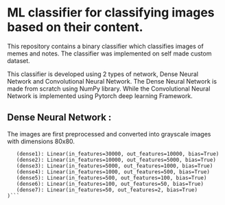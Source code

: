 # ML classifier for classifying images based on their content. 
This repository contains a binary classifier which classifies images of memes and notes. The classifier was implemented on self made custom dataset.

This classifier is developed using 2 types of network, Dense Neural Network and Convolutional Neural Network. The Dense Neural Network is made from scratch using NumPy library.
While the Convolutional Neural Network is implemented using Pytorch deep learning Framework. 

## Dense Neural Network :
The images are first preprocessed and converted into grayscale images with dimensions 80x80.
 
 ```DenseNet(
    (dense1): Linear(in_features=30000, out_features=10000, bias=True)
    (dense2): Linear(in_features=10000, out_features=5000, bias=True)
    (dense3): Linear(in_features=5000, out_features=1000, bias=True)
    (dense4): Linear(in_features=1000, out_features=500, bias=True)
    (dense5): Linear(in_features=500, out_features=100, bias=True)
    (dense6): Linear(in_features=100, out_features=50, bias=True)
    (dense7): Linear(in_features=50, out_features=2, bias=True)
 )```
